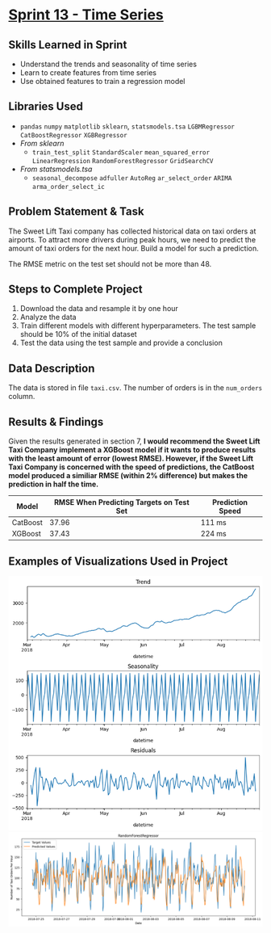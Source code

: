 
# [Sprint 13 - Time Series](https://github.com/paul-london/TripleTen-Data-Science-Projects/blob/main/Sprint%2013%20-%20Time%20Series/Sprint%2013%20Project%20-%20Time%20Series.ipynb)

## Skills Learned in Sprint 
- Understand the trends and seasonality of time series
- Learn to create features from time series
- Use obtained features to train a regression model

## Libraries Used
- `pandas` `numpy` `matplotlib` `sklearn`, `statsmodels.tsa` `LGBMRegressor` `CatBoostRegressor` `XGBRegressor`
- *From sklearn*
   - `train_test_split` `StandardScaler` `mean_squared_error` `LinearRegression` `RandomForestRegressor` `GridSearchCV`
- *From statsmodels.tsa*
   - `seasonal_decompose` `adfuller` `AutoReg` `ar_select_order` `ARIMA` `arma_order_select_ic`

## Problem Statement & Task

The Sweet Lift Taxi company has collected historical data on taxi orders at airports. To attract more drivers during peak hours, we need to predict the amount of taxi orders for the next hour. Build a model for such a prediction.

The RMSE metric on the test set should not be more than 48.
 
## Steps to Complete Project
1. Download the data and resample it by one hour
2. Analyze the data
3. Train different models with different hyperparameters. The test sample should be 10% of the initial dataset
4. Test the data using the test sample and provide a conclusion
   
## Data Description

The data is stored in file `taxi.csv`. The number of orders is in the `num_orders` column.
  
## Results & Findings
Given the results generated in section 7, **I would recommend the Sweet Lift Taxi Company implement a XGBoost model if it wants to produce results with the least amount of error (lowest RMSE). However, if the Sweet Lift Taxi Company is concerned with the speed of predictions, the CatBoost model produced a similiar RMSE (within 2% difference) but makes the prediction in half the time.**

| Model    | RMSE When Predicting Targets on Test Set | Prediction Speed |
|----------|------------------------------------------|------------------|
| CatBoost | 37.96                                    | 111 ms           |
| XGBoost  | 37.43                                    | 224 ms           |


## Examples of Visualizations Used in Project
![](https://github.com/paul-london/TripleTen-Data-Science-Projects/blob/main/Sprint%2013%20-%20Time%20Series/Images/1.png)
![](https://github.com/paul-london/TripleTen-Data-Science-Projects/blob/main/Sprint%2013%20-%20Time%20Series/Images/2.png)
